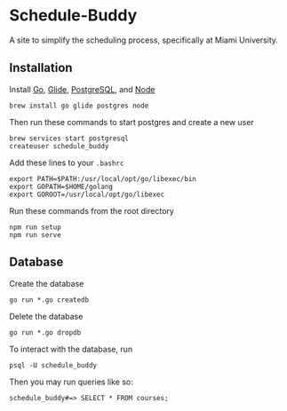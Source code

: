 # Schedule-Buddy
A site to simplify the scheduling process, specifically at Miami University.

## Installation
Install [Go](https://golang.org/), [Glide](https://glide.sh/), [PostgreSQL](https://www.postgresql.org), and [Node](https://nodejs.org/en/)
```
brew install go glide postgres node
```
Then run these commands to start postgres and create a new user
```
brew services start postgresql
createuser schedule_buddy
```
Add these lines to your `.bashrc`
```shell
export PATH=$PATH:/usr/local/opt/go/libexec/bin
export GOPATH=$HOME/golang
export GOROOT=/usr/local/opt/go/libexec
```
Run these commands from the root directory
```
npm run setup
npm run serve
```

## Database
Create the database
```
go run *.go createdb
```
Delete the database
```
go run *.go dropdb
```
To interact with the database, run
```
psql -U schedule_buddy
```
Then you may run queries like so:
```
schedule_buddy#=> SELECT * FROM courses;

```
